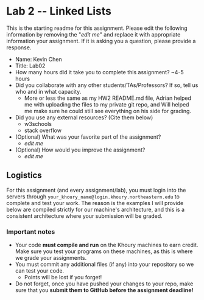 # Lab 2 -- Linked Lists

This is the starting readme for this assignment.  Please edit the following 
information by removing the "*edit me*" and replace it with appropriate 
information your assignment. If it is asking you a question, please provide 
a response.

- Name: Kevin Chen
- Title: Lab02 
- How many hours did it take you to complete this assignment? ~4-5 hours
- Did you collaborate with any other students/TAs/Professors? If so, tell 
  us who and in what capacity.
  - More or less the same as my HW2 README.md file, Adrian helped me with uploading the files to my private git repo, and Will helped me make sure he could still see everything on his side for grading.
- Did you use any external resources? (Cite them below)
  - w3schools
  - stack overflow
- (Optional) What was your favorite part of the assignment? 
  - *edit me*
- (Optional) How would you improve the assignment? 
  - *edit me*

## Logistics

For this assignment (and every assignment/lab), you must login into the 
servers through `your_khoury_name@login.khoury.northeastern.edu` to complete 
and test your work. The reason is the examples I will provide below are 
compiled strictly for our machine's architecture, and this is a consistent 
architecture where your submission will be graded.

### Important notes

* Your code **must compile and run** on the Khoury machines to earn credit. 
  Make sure you test your programs on these machines, as this is where we 
  grade your assignments.
* You must commit any additional files (if any) into your repository so we 
  can test your code.
  * Points will be lost if you forget!
* Do not forget, once you have pushed your changes to your repo, make sure 
  that you **submit them to GitHub before the assignment deadline!**
